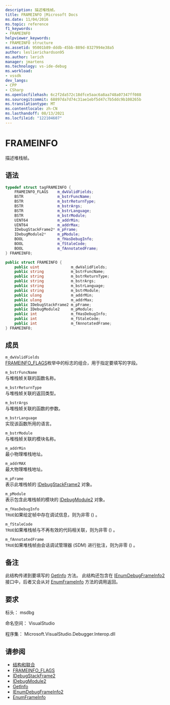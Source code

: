 ```yaml
---
description: 描述堆栈帧。
title: FRAMEINFO |Microsoft Docs
ms.date: 11/04/2016
ms.topic: reference
f1_keywords:
- FRAMEINFO
helpviewer_keywords:
- FRAMEINFO structure
ms.assetid: 95001b89-dddb-45bb-889d-8327994e38a5
author: leslierichardson95
ms.author: lerich
manager: jmartens
ms.technology: vs-ide-debug
ms.workload:
- vssdk
dev_langs:
- CPP
- CSharp
ms.openlocfilehash: 6c2f2da572c18dfce5aac6a8aa748a07347ff088
ms.sourcegitcommit: 68897da7d74c31ae1ebf5d47c7b5ddc9b108265b
ms.translationtype: MT
ms.contentlocale: zh-CN
ms.lasthandoff: 08/13/2021
ms.locfileid: "122104607"
---
```

# <a name="frameinfo"></a>FRAMEINFO
描述堆栈帧。

## <a name="syntax"></a>语法

```cpp
typedef struct tagFRAMEINFO {
    FRAMEINFO_FLAGS    m_dwValidFields;
    BSTR               m_bstrFuncName;
    BSTR               m_bstrReturnType;
    BSTR               m_bstrArgs;
    BSTR               m_bstrLanguage;
    BSTR               m_bstrModule;
    UINT64             m_addrMin;
    UINT64             m_addrMax;
    IDebugStackFrame2* m_pFrame;
    IDebugModule2*     m_pModule;
    BOOL               m_fHasDebugInfo;
    BOOL               m_fStaleCode;
    BOOL               m_fAnnotatedFrame;
} FRAMEINFO;
```

```csharp
public struct FRAMEINFO {
    public uint              m_dwValidFields;
    public string            m_bstrFuncName;
    public string            m_bstrReturnType;
    public string            m_bstrArgs;
    public string            m_bstrLanguage;
    public string            m_bstrModule;
    public ulong             m_addrMin;
    public ulong             m_addrMax;
    public IDebugStackFrame2 m_pFrame;
    public IDebugModule2     m_pModule;
    public int               m_fHasDebugInfo;
    public int               m_fStaleCode;
    public int               m_fAnnotatedFrame;
} FRAMEINFO;
```

## <a name="members"></a>成员
`m_dwValidFields`\
[FRAMEINFO_FLAGS](../../../extensibility/debugger/reference/frameinfo-flags.md)枚举中的标志的组合，用于指定要填写的字段。

`m_bstrFuncName`\
与堆栈帧关联的函数名称。

`m_bstrReturnType`\
与堆栈帧关联的返回类型。

`m_bstrArgs`\
与堆栈帧关联的函数的参数。

`m_bstrLanguage`\
实现该函数所用的语言。

`m_bstrModule`\
与堆栈帧关联的模块名称。

`m_addrMin`\
最小物理堆栈地址。

`m_addrMAX`\
最大物理堆栈地址。

`m_pFrame`\
表示此堆栈帧的 [IDebugStackFrame2](../../../extensibility/debugger/reference/idebugstackframe2.md) 对象。

`m_pModule`\
表示包含此堆栈帧的模块的 [IDebugModule2](../../../extensibility/debugger/reference/idebugmodule2.md) 对象。

`m_fHasDebugInfo`\
`TRUE`如果给定帧中存在调试信息，则为非零 () 。

`m_fStaleCode`\
`TRUE`如果堆栈帧与不再有效的代码相关联，则为非零 () 。

`m_fAnnotatedFrame`\
`TRUE`如果堆栈帧由会话调试管理器 (SDM) 进行批注，则为非零 () 。

## <a name="remarks"></a>备注
此结构传递到要填写的 [GetInfo](../../../extensibility/debugger/reference/idebugstackframe2-getinfo.md) 方法。 此结构还包含在 [IEnumDebugFrameInfo2](../../../extensibility/debugger/reference/ienumdebugframeinfo2.md) 接口中，后者又会从对 [EnumFrameInfo](../../../extensibility/debugger/reference/idebugthread2-enumframeinfo.md) 方法的调用返回。

## <a name="requirements"></a>要求
标头： msdbg

命名空间： VisualStudio

程序集： Microsoft.VisualStudio.Debugger.Interop.dll

## <a name="see-also"></a>请参阅
- [结构和联合](../../../extensibility/debugger/reference/structures-and-unions.md)
- [FRAMEINFO_FLAGS](../../../extensibility/debugger/reference/frameinfo-flags.md)
- [IDebugStackFrame2](../../../extensibility/debugger/reference/idebugstackframe2.md)
- [IDebugModule2](../../../extensibility/debugger/reference/idebugmodule2.md)
- [GetInfo](../../../extensibility/debugger/reference/idebugstackframe2-getinfo.md)
- [IEnumDebugFrameInfo2](../../../extensibility/debugger/reference/ienumdebugframeinfo2.md)
- [EnumFrameInfo](../../../extensibility/debugger/reference/idebugthread2-enumframeinfo.md)
